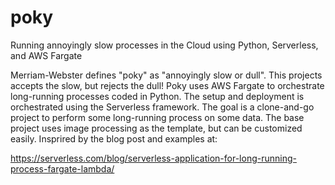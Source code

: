 # poky
Running annoyingly slow processes in the Cloud using Python, Serverless, and AWS Fargate

Merriam-Webster defines "poky" as "annoyingly slow or dull".  This projects accepts the slow, but rejects the dull! Poky uses AWS Fargate to orchestrate long-running processes coded in Python.  The setup and deployment is orchestrated using the Serverless framework.  The goal is a clone-and-go project to perform some long-running process on some data.  The base project uses image processing as the template, but can be customized easily.  Insprired by the blog post and examples at:

https://serverless.com/blog/serverless-application-for-long-running-process-fargate-lambda/

